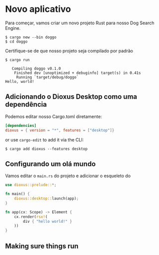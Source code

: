# Novo aplicativo

Para começar, vamos criar um novo projeto Rust para nosso Dog Search Engine.

```shell
$ cargo new --bin doggo
$ cd doggo
```

Certifique-se de que nosso projeto seja compilado por padrão

```shell
$ cargo run

   Compiling doggo v0.1.0
    Finished dev [unoptimized + debuginfo] target(s) in 0.41s
     Running `target/debug/doggo`
Hello, world!
```

## Adicionando o Dioxus Desktop como uma dependência

Podemos editar nosso Cargo.toml diretamente:

```toml
[dependencies]
dioxus = { version = "*", features = ["desktop"]}
```

or use `cargo-edit` to add it via the CLI:

```shell
$ cargo add dioxus --features desktop
```

## Configurando um olá mundo

Vamos editar o `main.rs` do projeto e adicionar o esqueleto do

```rust
use dioxus::prelude::*;

fn main() {
    dioxus::desktop::launch(app);
}

fn app(cx: Scope) -> Element {
    cx.render(rsx!(
        div { "hello world!" }
    ))
}
```

## Making sure things run
